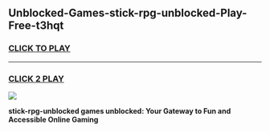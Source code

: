 
## Unblocked-Games-stick-rpg-unblocked-Play-Free-t3hqt
<h3>
<a href="https://premium76.site?title=stick-rpg-unblocked&ref=18A1">CLICK TO PLAY</a></h3>
<hr>

<h3>
<a href="https://premium76.site?title=stick-rpg-unblocked&ref=18A1">CLICK 2 PLAY</a>
  
</h3>

<a href="https://premium76.site?title=stick-rpg-unblocked&ref=18A1"><img src="https://clearcache.store/games.png"></a>


**stick-rpg-unblocked games unblocked: Your Gateway to Fun and Accessible Online Gaming**
